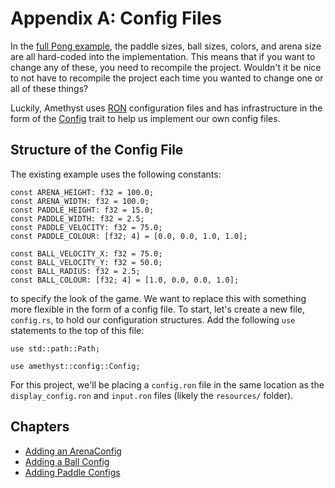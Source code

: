 # Appendix A: Config Files

In the [full Pong example][pong], the paddle sizes, ball sizes, colors, and arena size are all hard-coded 
into the implementation. This means that if you want to change any of these, you need to recompile the 
project. Wouldn't it be nice to not have to recompile the project each time you wanted to change one or all 
of these things?

Luckily, Amethyst uses [RON][ron] configuration files and has infrastructure in the form of the 
[Config][config] trait to help us implement our own config files.

## Structure of the Config File

The existing example uses the following constants:

```rust,ignore
const ARENA_HEIGHT: f32 = 100.0;
const ARENA_WIDTH: f32 = 100.0;
const PADDLE_HEIGHT: f32 = 15.0;
const PADDLE_WIDTH: f32 = 2.5;
const PADDLE_VELOCITY: f32 = 75.0;
const PADDLE_COLOUR: [f32; 4] = [0.0, 0.0, 1.0, 1.0];

const BALL_VELOCITY_X: f32 = 75.0;
const BALL_VELOCITY_Y: f32 = 50.0;
const BALL_RADIUS: f32 = 2.5;
const BALL_COLOUR: [f32; 4] = [1.0, 0.0, 0.0, 1.0];
```

to specify the look of the game. We want to replace this with something more flexible in the form of a config 
file. To start, let's create a new file, `config.rs`, to hold our configuration structures. Add the following 
`use` statements to the top of this file:

```rust,ignore
use std::path::Path;

use amethyst::config::Config;
```

For this project, we'll be placing a `config.ron` file in the same location as the `display_config.ron` and 
`input.ron` files (likely the `resources/` folder).

## Chapters

* [Adding an ArenaConfig][0]
* [Adding a Ball Config][1]
* [Adding Paddle Configs][2]

[pong]: https://github.com/amethyst/amethyst/tree/develop/examples/pong
[ron]: https://docs.rs/ron/0.3.0/ron/
[config]: https://docs.rs/amethyst_config/0.6.0/amethyst_config/trait.Config.html
[0]: ./a_config_files/arena_config.html
[1]: ./a_config_files/ball_config.html
[2]: ./a_config_files/paddle_configs.html

